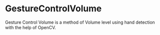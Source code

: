 # GestureControlVolume

Gesture Control Volume is a method of Volume level using hand detection with the help of OpenCV.
